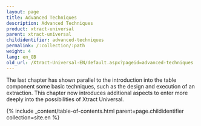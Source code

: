 ```yaml
---
layout: page
title: Advanced Techniques
description: Advanced Techniques
product: xtract-universal
parent: xtract-universal
childidentifier: advanced-techniques
permalink: /:collection/:path
weight: 4
lang: en_GB
old_url: /Xtract-Universal-EN/default.aspx?pageid=advanced-techniques
---
```


The last chapter has shown parallel to the introduction into the table component some basic techniques, such as the design and execution of an extraction. This chapter now introduces additional aspects to enter more deeply into the possibilities of Xtract Universal.

{% include _content/table-of-contents.html parent=page.childidentifier collection=site.en %}
